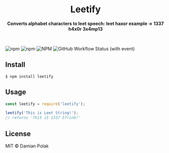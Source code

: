 <h1 align="center">Leetify</h1>
<p align="center">
  <b>Converts alphabet characters to leet speech: leet haxor example → 1337 h4x0r 3x4mp13</b>
</p>
<br>

![npm](https://img.shields.io/npm/dw/leetify) ![npm](https://img.shields.io/npm/v/leetify) ![NPM](https://img.shields.io/npm/l/leetify) ![GitHub Workflow Status (with event)](https://img.shields.io/github/actions/workflow/status/superbytess/leetify/node.js.yml)



## Install

```
$ npm install leetify
```

## Usage

```js
const leetify = require('leetify');

leetify('This is Leet String!');
// returns '7hi5 i5 1337 57rin6!'
```

## License

MIT © Damian Polak

